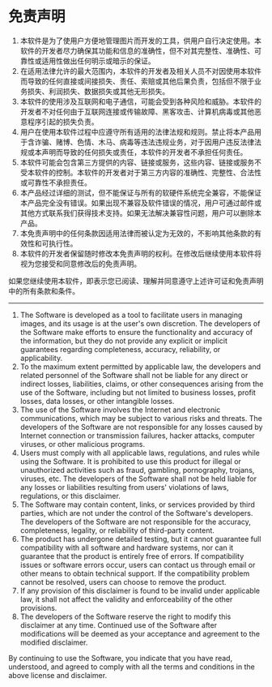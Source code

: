 # 免责声明

1. 本软件是为了使用户方便地管理图片而开发的工具，供用户自行决定使用。本软件的开发者尽力确保其功能和信息的准确性，但不对其完整性、准确性、可靠性或适用性做出任何明示或暗示的保证。
2. 在适用法律允许的最大范围内，本软件的开发者及相关人员不对因使用本软件而导致的任何直接或间接损失、责任、索赔或其他后果负责，包括但不限于业务损失、利润损失、数据损失或其他无形损失。
3. 本软件的使用涉及互联网和电子通信，可能会受到各种风险和威胁。本软件的开发者不对任何由于互联网连接或传输故障、黑客攻击、计算机病毒或其他恶意程序引起的损失负责。
4. 用户在使用本软件过程中应遵守所有适用的法律法规和规则。禁止将本产品用于含诈骗、赌博、色情、木马、病毒等违法违规业务，对于因用户违反法律法规或本声明而导致的任何损失或责任，本软件的开发者不承担任何责任。
5. 本软件可能会包含第三方提供的内容、链接或服务，这些内容、链接或服务不受本软件的控制。本软件的开发者对于第三方内容的准确性、完整性、合法性或可靠性不承担责任。
6. 本产品经过详细的测试，但不能保证与所有的软硬件系统完全兼容，不能保证本产品完全没有错误。如果出现不兼容及软件错误的情况，用户可通过邮件或其他方式联系我们获得技术支持。如果无法解决兼容性问题，用户可以删除本产品。
7. 本免责声明中的任何条款因适用法律而被认定为无效的，不影响其他条款的有效性和可执行性。
8. 本软件的开发者保留随时修改本免责声明的权利。在修改后继续使用本软件将视为您接受和同意修改后的免责声明。

如果您继续使用本软件，即表示您已阅读、理解并同意遵守上述许可证和免责声明中的所有条款和条件。

---

1. The Software is developed as a tool to facilitate users in managing images, and its usage is at the user's own discretion. The developers of the Software make efforts to ensure the functionality and accuracy of the information, but they do not provide any explicit or implicit guarantees regarding completeness, accuracy, reliability, or applicability.
2. To the maximum extent permitted by applicable law, the developers and related personnel of the Software shall not be liable for any direct or indirect losses, liabilities, claims, or other consequences arising from the use of the Software, including but not limited to business losses, profit losses, data losses, or other intangible losses.
3. The use of the Software involves the Internet and electronic communications, which may be subject to various risks and threats. The developers of the Software are not responsible for any losses caused by Internet connection or transmission failures, hacker attacks, computer viruses, or other malicious programs.
4. Users must comply with all applicable laws, regulations, and rules while using the Software. It is prohibited to use this product for illegal or unauthorized activities such as fraud, gambling, pornography, trojans, viruses, etc. The developers of the Software shall not be held liable for any losses or liabilities resulting from users' violations of laws, regulations, or this disclaimer.
5. The Software may contain content, links, or services provided by third parties, which are not under the control of the Software's developers. The developers of the Software are not responsible for the accuracy, completeness, legality, or reliability of third-party content.
6. The product has undergone detailed testing, but it cannot guarantee full compatibility with all software and hardware systems, nor can it guarantee that the product is entirely free of errors. If compatibility issues or software errors occur, users can contact us through email or other means to obtain technical support. If the compatibility problem cannot be resolved, users can choose to remove the product.
7. If any provision of this disclaimer is found to be invalid under applicable law, it shall not affect the validity and enforceability of the other provisions.
8. The developers of the Software reserve the right to modify this disclaimer at any time. Continued use of the Software after modifications will be deemed as your acceptance and agreement to the modified disclaimer.

By continuing to use the Software, you indicate that you have read, understood, and agreed to comply with all the terms and conditions in the above license and disclaimer.
